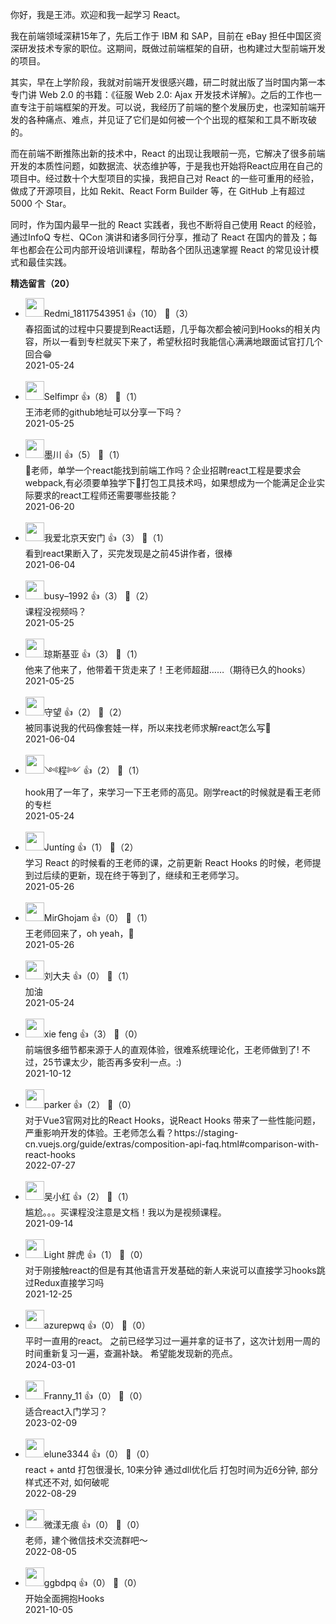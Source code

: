 你好，我是王沛。欢迎和我一起学习 React。

我在前端领域深耕15年了，先后工作于 IBM 和 SAP，目前在 eBay 担任中国区资深研发技术专家的职位。这期间，既做过前端框架的自研，也构建过大型前端开发的项目。

其实，早在上学阶段，我就对前端开发很感兴趣，研二时就出版了当时国内第一本专门讲 Web 2.0 的书籍：《征服 Web 2.0: Ajax 开发技术详解》。之后的工作也一直专注于前端框架的开发。可以说，我经历了前端的整个发展历史，也深知前端开发的各种痛点、难点，并见证了它们是如何被一个个出现的框架和工具不断攻破的。

而在前端不断推陈出新的技术中，React 的出现让我眼前一亮，它解决了很多前端开发的本质性问题，如数据流、状态维护等，于是我也开始将React应用在自己的项目中。经过数十个大型项目的实操，我把自己对 React 的一些可重用的经验，做成了开源项目，比如 Rekit、React Form Builder 等，在 GitHub 上有超过 5000 个 Star。

同时，作为国内最早一批的 React 实践者，我也不断将自己使用 React 的经验，通过InfoQ 专栏、QCon 演讲和诸多同行分享，推动了 React 在国内的普及；每年也都会在公司内部开设培训课程，帮助各个团队迅速掌握 React 的常见设计模式和最佳实践。
<div><strong>精选留言（20）</strong></div><ul>
<li><img src="https://static001.geekbang.org/account/avatar/00/28/3b/43/dedbfc4c.jpg" width="30px"><span>Redmi_18117543951</span> 👍（10） 💬（3）<div>春招面试的过程中只要提到React话题，几乎每次都会被问到Hooks的相关内容，所以一看到专栏就买下来了，希望秋招时我能信心满满地跟面试官打几个回合😁</div>2021-05-24</li><br/><li><img src="https://static001.geekbang.org/account/avatar/00/16/ec/b6/4f7e13f3.jpg" width="30px"><span>Selfimpr</span> 👍（8） 💬（1）<div>王沛老师的github地址可以分享一下吗？</div>2021-05-25</li><br/><li><img src="https://static001.geekbang.org/account/avatar/00/11/1b/69/3c933205.jpg" width="30px"><span>墨川</span> 👍（5） 💬（1）<div>老师，单学一个react能找到前端工作吗？企业招聘react工程是要求会webpack,有必须要单独学下打包工具技术吗，如果想成为一个能满足企业实际要求的react工程师还需要哪些技能？</div>2021-06-20</li><br/><li><img src="https://static001.geekbang.org/account/avatar/00/12/54/3f/46c3060a.jpg" width="30px"><span>我爱北京天安门</span> 👍（3） 💬（1）<div>看到react果断入了，买完发现是之前45讲作者，很棒</div>2021-06-04</li><br/><li><img src="http://thirdwx.qlogo.cn/mmopen/vi_32/sgibqnk6t2zG6EbQgHS4QNicavbibaicIDCHiccFqtqXRfG3TmDXoToXvCGh9mkDXIfzaicMDCkaxSgq0gUOP10I0QUA/132" width="30px"><span>busy–1992</span> 👍（3） 💬（2）<div>课程没视频吗？</div>2021-05-25</li><br/><li><img src="https://static001.geekbang.org/account/avatar/00/23/44/ea/8a9b868d.jpg" width="30px"><span>琼斯基亚</span> 👍（3） 💬（1）<div>他来了他来了，他带着干货走来了！王老师超甜……（期待已久的hooks）</div>2021-05-25</li><br/><li><img src="https://static001.geekbang.org/account/avatar/00/17/ce/7b/f9b418d8.jpg" width="30px"><span>守望</span> 👍（2） 💬（2）<div>被同事说我的代码像套娃一样，所以来找老师求解react怎么写🥺</div>2021-06-04</li><br/><li><img src="https://static001.geekbang.org/account/avatar/00/16/01/97/16badf02.jpg" width="30px"><span>༺程༻</span> 👍（2） 💬（1）<div>hook用了一年了，来学习一下王老师的高见。刚学react的时候就是看王老师的专栏</div>2021-05-24</li><br/><li><img src="https://static001.geekbang.org/account/avatar/00/0f/db/ba/304a9a4a.jpg" width="30px"><span>Juntíng</span> 👍（1） 💬（2）<div>学习 React 的时候看的王老师的课，之前更新 React Hooks 的时候，老师提到过后续的更新，现在终于等到了，继续和王老师学习。</div>2021-05-26</li><br/><li><img src="https://static001.geekbang.org/account/avatar/00/12/c4/14/3b6dabf7.jpg" width="30px"><span>MirGhojam</span> 👍（0） 💬（1）<div>王老师回来了，oh yeah，🤗</div>2021-05-26</li><br/><li><img src="https://static001.geekbang.org/account/avatar/00/1a/0e/ce/1e02a513.jpg" width="30px"><span>刘大夫</span> 👍（0） 💬（1）<div>加油</div>2021-05-24</li><br/><li><img src="https://static001.geekbang.org/account/avatar/00/23/8f/8d/da5a01a7.jpg" width="30px"><span>xie feng</span> 👍（3） 💬（0）<div>前端很多细节都来源于人的直观体验，很难系统理论化，王老师做到了!
不过，25节课太少，能否再多安利一点。:)</div>2021-10-12</li><br/><li><img src="https://static001.geekbang.org/account/avatar/00/11/cd/21/b3e2e806.jpg" width="30px"><span>parker</span> 👍（2） 💬（0）<div>对于Vue3官网对比的React Hooks，说React Hooks 带来了一些性能问题，严重影响开发的体验。王老师怎么看？https:&#47;&#47;staging-cn.vuejs.org&#47;guide&#47;extras&#47;composition-api-faq.html#comparison-with-react-hooks</div>2022-07-27</li><br/><li><img src="http://thirdwx.qlogo.cn/mmopen/vi_32/zbgrzYbfZfgvvbVrlxxkasYlGzGcqZkyBwIKu4CBEsDncM8ybQIEI7iaya0sZSnaoC330YQK6z9j3yBzjoDZpibA/132" width="30px"><span>吴小红</span> 👍（2） 💬（1）<div>尴尬。。。买课程没注意是文档！我以为是视频课程。
</div>2021-09-14</li><br/><li><img src="https://static001.geekbang.org/account/avatar/00/2b/e4/af/f8cf4bc2.jpg" width="30px"><span>Light 胖虎</span> 👍（1） 💬（0）<div>对于刚接触react的但是有其他语言开发基础的新人来说可以直接学习hooks跳过Redux直接学习吗</div>2021-12-25</li><br/><li><img src="https://static001.geekbang.org/account/avatar/00/1f/d7/a9/f341b89c.jpg" width="30px"><span>azurepwq</span> 👍（0） 💬（0）<div>平时一直用的react。
之前已经学习过一遍并拿的证书了，这次计划用一周的时间重新复习一遍，查漏补缺。
希望能发现新的亮点。</div>2024-03-01</li><br/><li><img src="https://static001.geekbang.org/account/avatar/00/16/9e/a8/0ebd1c3f.jpg" width="30px"><span>Franny_11</span> 👍（0） 💬（0）<div>适合react入门学习？</div>2023-02-09</li><br/><li><img src="https://static001.geekbang.org/account/avatar/00/2c/62/67/cd17dabe.jpg" width="30px"><span>elune3344</span> 👍（0） 💬（0）<div>react + antd 打包很漫长, 10来分钟 通过dll优化后 打包时间为近6分钟, 部分样式还不对, 如何破呢</div>2022-08-29</li><br/><li><img src="http://thirdwx.qlogo.cn/mmopen/vi_32/Q0j4TwGTfTJ1IdxyfYWRERClTxbYAqdE81VjsBe0lkKSLQ7wia2ibx9y7LgTX68CPGw7WJEGM0S5vkStxxwzUARQ/132" width="30px"><span>微漾无痕</span> 👍（0） 💬（0）<div>老师，建个微信技术交流群吧～</div>2022-08-05</li><br/><li><img src="https://static001.geekbang.org/account/avatar/00/27/71/bb/d219f46b.jpg" width="30px"><span>ggbdpq</span> 👍（0） 💬（0）<div>开始全面拥抱Hooks</div>2021-10-05</li><br/>
</ul>